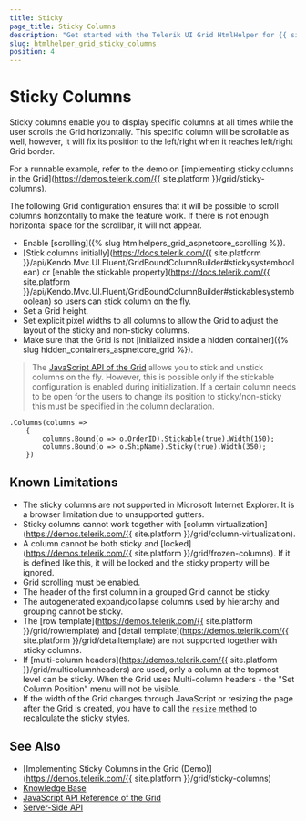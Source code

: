 ```yaml
---
title: Sticky
page_title: Sticky Columns
description: "Get started with the Telerik UI Grid HtmlHelper for {{ site.framework }} (Demo) supporting sticky columns that are scrollable, yet, visible at all times while the user scrolls the Grid horizontally."
slug: htmlhelper_grid_sticky_columns
position: 4
---
```


# Sticky Columns

Sticky columns enable you to display specific columns at all times while the user scrolls the Grid horizontally. This specific column will be scrollable as well, however, it will fix its position to the left/right when it reaches left/right Grid border.

For a runnable example, refer to the demo on [implementing sticky columns in the Grid](https://demos.telerik.com/{{ site.platform }}/grid/sticky-columns).

Тhe following Grid configuration ensures that it will be possible to scroll columns horizontally to make the feature work. If there is not enough horizontal space for the scrollbar, it will not appear.
* Enable [scrolling]({% slug htmlhelpers_grid_aspnetcore_scrolling %}).
* [Stick columns initially](https://docs.telerik.com/{{ site.platform }}/api/Kendo.Mvc.UI.Fluent/GridBoundColumnBuilder#stickysystemboolean) or [enable the stickable property](https://docs.telerik.com/{{ site.platform }}/api/Kendo.Mvc.UI.Fluent/GridBoundColumnBuilder#stickablesystemboolean) so users can stick column on the fly.
* Set a Grid height.
* Set explicit pixel widths to all columns to allow the Grid to adjust the layout of the sticky and non-sticky columns.
* Make sure that the Grid is not [initialized inside a hidden container]({% slug hidden_containers_aspnetcore_grid %}).

> The [JavaScript API of the Grid](https://docs.telerik.com/kendo-ui/api/javascript/ui/grid#methods) allows you to stick and unstick columns on the fly. However, this is possible only if the stickable configuration is enabled during initialization. If a certain column needs to be open for the users to change its position to sticky/non-sticky this must be specified in the column declaration.

    .Columns(columns =>
        {
            columns.Bound(o => o.OrderID).Stickable(true).Width(150);
            columns.Bound(o => o.ShipName).Sticky(true).Width(350);
        })

## Known Limitations

* The sticky columns are not supported in Microsoft Internet Explorer. It is a browser limitation due to unsupported gutters.
* Sticky columns cannot work together with [column virtualization](https://demos.telerik.com/{{ site.platform }}/grid/column-virtualization).
* A column cannot be both sticky and [locked](https://demos.telerik.com/{{ site.platform }}/grid/frozen-columns). If it is defined like this, it will be locked and the sticky property will be ignored.
* Grid scrolling must be enabled.
* The header of the first column in a grouped Grid cannot be sticky.
* The autogenerated expand/collapse columns used by hierarchy and grouping cannot be sticky.
* The [row template](https://demos.telerik.com/{{ site.platform }}/grid/rowtemplate) and [detail template](https://demos.telerik.com/{{ site.platform }}/grid/detailtemplate) are not supported together with sticky columns. 
* If [multi-column headers](https://demos.telerik.com/{{ site.platform }}/grid/multicolumnheaders) are used, only a column at the topmost level can be sticky. When the Grid uses Multi-column headers - the "Set Column Position" menu will not be visible.
* If the width of the Grid changes through JavaScript or resizing the page after the Grid is created, you have to call the [`resize` method](https://docs.telerik.com/kendo-ui/api/javascript/kendo/methods/resize) to recalculate the sticky styles.

## See Also

* [Implementing Sticky Columns in the Grid (Demo)](https://demos.telerik.com/{{ site.platform }}/grid/sticky-columns)
* [Knowledge Base](/knowledge-base)
* [JavaScript API Reference of the Grid](/api/javascript/ui/grid)
* [Server-Side API](/api/grid)

